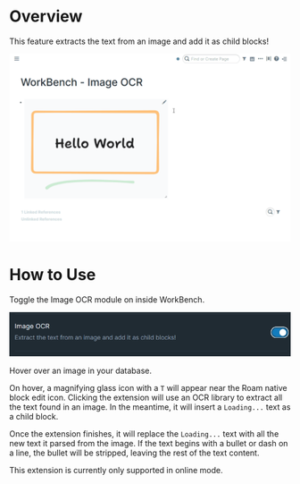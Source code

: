 # Overview

This feature extracts the text from an image and add it as child blocks!

![](media/short-demo-image-ocr.gif)

# How to Use

Toggle the Image OCR module on inside WorkBench.

![](media/toggle-image-ocr.png)

Hover over an image in your database.

On hover, a magnifying glass icon with a `T` will appear near the Roam native block edit icon. Clicking the extension will use an OCR library to extract all the text found in an image. In the meantime, it will insert a `Loading...` text as a child block.

Once the extension finishes, it will replace the `Loading...` text with all the new text it parsed from the image. If the text begins with a bullet or dash on a line, the bullet will be stripped, leaving the rest of the text content.

This extension is currently only supported in online mode.
